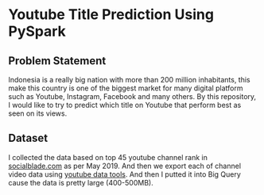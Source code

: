 # Youtube Title Prediction Using PySpark

## Problem Statement
Indonesia is a really big nation with more than 200 million inhabitants, this make this country is one of the biggest market for many digital platform such as Youtube, Instagram, Facebook and many others. By this repository, I would like to try to predict which title on Youtube that perform best as seen on its views.

## Dataset
I collected the data based on top 45 youtube channel rank in [socialblade.com](https://socialblade.com/youtube/top/country/id) as per May 2019. And then we export each of channel video data using [youtube data tools](https://tools.digitalmethods.net/netvizz/youtube/). And then I putted it into Big Query cause the data is pretty large (400-500MB).

